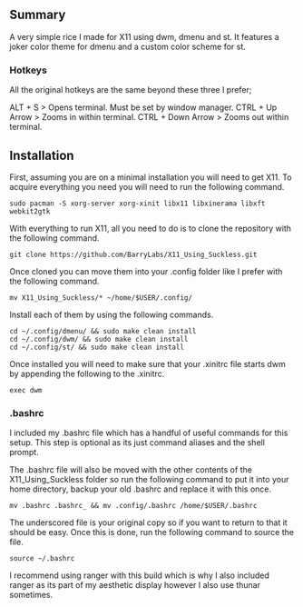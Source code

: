 ## Summary
A very simple rice I made for X11 using dwm, dmenu and st. It features a joker color theme for dmenu and a custom color scheme for st.

### Hotkeys
All the original hotkeys are the same beyond these three I prefer;

ALT + S > Opens terminal. Must be set by window manager.
CTRL + Up Arrow > Zooms in within terminal.
CTRL + Down Arrow > Zooms out within terminal.

## Installation
First, assuming you are on a minimal installation you will need to get X11. To acquire everything you need you will need to run the following command.
~~~
sudo pacman -S xorg-server xorg-xinit libx11 libxinerama libxft webkit2gtk
~~~

With everything to run X11, all you need to do is to clone the repository with the following command.
~~~
git clone https://github.com/BarryLabs/X11_Using_Suckless.git
~~~

Once cloned you can move them into your .config folder like I prefer with the following command.
~~~
mv X11_Using_Suckless/* ~/home/$USER/.config/
~~~

Install each of them by using the following commands.
~~~
cd ~/.config/dmenu/ && sudo make clean install
cd ~/.config/dwm/ && sudo make clean install
cd ~/.config/st/ && sudo make clean install
~~~

Once installed you will need to make sure that your .xinitrc file starts dwm by appending the following to the .xinitrc.
~~~
exec dwm
~~~

### .bashrc
I included my .bashrc file which has a handful of useful commands for this setup. This step is optional as its just command aliases and the shell prompt.

The .bashrc file will also be moved with the other contents of the X11_Using_Suckless folder so run the following command to put it into your home directory, backup your old .bashrc and replace it with this once.
~~~
mv .bashrc .bashrc_ && mv .config/.bashrc /home/$USER/.bashrc
~~~

The underscored file is your original copy so if you want to return to that it should be easy. Once this is done, run the following command to source the file.
~~~
source ~/.bashrc
~~~

I recommend using ranger with this build which is why I also included ranger as its part of my aesthetic display however I also use thunar sometimes.